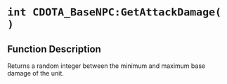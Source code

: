# `int CDOTA_BaseNPC:GetAttackDamage( )`
## Function Description
Returns a random integer between the minimum and maximum base damage of the unit.
